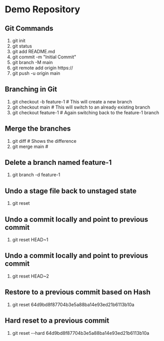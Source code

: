 # ﻿Demo Repository

## Git Commands

1. git init
2. git status
3. git add README.md
4. git commit -m "Initial Commit"
5. git branch -M main
6. git remote add origin https://<repo-url>
7. git push -u origin main

## Branching in Git

1. git checkout -b feature-1 # This will create a new branch
2. git checkout main # This will switch to an already existing branch
3. git checkout feature-1 # Again switching back to the feature-1 branch

## Merge the branches

1. git diff # Shows the difference
2. git merge main #

## Delete a branch named feature-1
1. git branch -d feature-1

## Undo a stage file back to unstaged state
1. git reset

## Undo a commit locally and point to previous commit
1. git reset HEAD~1

## Undo a commit locally and point to previous commit
1. git reset HEAD~2

## Restore to a previous commit based on Hash
1. git reset 64d9bd8f87704b3e5a88ba14e93ed21b6113b10a

## Hard reset to a previous commit
1. git reset --hard 64d9bd8f87704b3e5a88ba14e93ed21b6113b10a